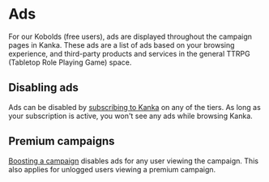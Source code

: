 # Ads

For our Kobolds (free users), ads are displayed throughout the campaign pages in Kanka. These ads are a list of ads based on your browsing experience, and third-party products and services in the general TTRPG (Tabletop Role Playing Game) space.

## Disabling ads

Ads can be disabled by [subscribing to Kanka](https://kanka.io/en-US/pricing) on any of the tiers. As long as your subscription is active, you won't see any ads while browsing Kanka.

## Premium campaigns

[Boosting a campaign](https://kanka.io/en-US/premium) disables ads for any user viewing the campaign. This also applies for unlogged users viewing a premium campaign.